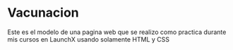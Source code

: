 # Vacunacion
Este es el modelo de una pagina web que se realizo como practica durante mis cursos en LaunchX usando solamente HTML y CSS 
